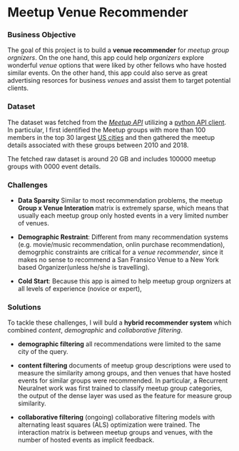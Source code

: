 # Meetup Venue Recommender

### Business Objective
The goal of this project is to build a **venue recommender** for *meetup group orgnizers*. On the one hand, this app could help *organizers* explore wonderful *venue* options that were liked by other fellows who have hosted similar events. On the other hand, this app could also serve as great advertising resorces for business *venues* and assist them to target potential clients. 

### Dataset
The dataset was fetched from the [*Meetup API*](https://www.meetup.com/meetup_api/) utilizing a [python API client](https://pypi.org/project/meetup-api/). In particular, I first identified the Meetup groups with more than 100 members in the top 30 largest [US cities](https://en.wikipedia.org/wiki/List_of_United_States_cities_by_population) and then gathered the meetup details associated with these groups between 2010 and 2018. 

The fetched raw dataset is around 20 GB and includes 100000 meetup groups with 0000 event details. 

### Challenges

* **Data Sparsity**  Similar to most recommendation problems, the meetup **Group x Venue Interation** matrix is extremely sparse, which means that usually each meetup group only hosted events in a very limited number of venues.


* **Demographic Restraint**: Different from many recommendation systems (e.g. movie/music recommendation, onlin purchase recommendation), demogrphic constraints are critical for a *venue recommender*, since it makes no sense to recommend a San Fransico Venue to a New York based Organizer(unless he/she is travelling). 


* **Cold Start**: Because this app is aimed to help meetup group orgnizers at all levels of experience (novice or expert), 

### Solutions

To tackle these challenges, I will buld a **hybrid recommender system** which combined *content*, *demographic* and *collaborative filtering*.


* **demographic filtering** all recommendations were limited to the same city of the query.
* **content filtering** documents of meetup group descriptions were used to measure the similarity among groups, and then venues that have hosted events for similar groups were recommended. In particular, a Recurrent Neuralnet work was first trained to classify meetup group categories, the output of the dense layer was used as the feature for measure group similarity.

* **collaborative filtering** (ongoing) collaborative filtering models with alternating least squares (ALS) optimization were trained. The interaction matrix is between meetup groups and venues, with the number of hosted events as implicit feedback.
